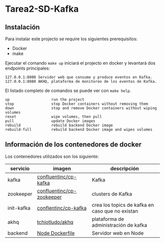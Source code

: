 # Tarea2-SD-Kafka


## Instalación

Para instalar este projecto se require los siguientes prerequisitos:

* Docker
* make

Ejecutar el comando `make up` iniciará el projecto en docker y levantará dos endpoints principales:

```
127.0.0.1:8000 Servidor web que consume y produce eventos en Kafka.
127.0.0.1:8080 AKHQ, plataforma de monitoreo de los eventos de Kafka.
```


El listado completo de comandos se puede ver con `make help`.

```
up                   run the project
stop                 stop Docker containers without removing them
down                 stop and remove Docker containers without wiping volumes
reset                wipe volumes, then pull
pull                 update Docker images
rebuild              rebuild backend Docker image
rebuild-full         rebuild backend Docker image and wipes volumes
```

## Información de los contenedores de docker

Los contenedores utilizados son los siguiente:

| servicio | imagen | descripción |
| --- |--- | --- |
| kafka | [confluentinc/cp-kafka](https://hub.docker.com/r/confluentinc/cp-kafka) | Kafka | 
| zookeeper | [confluentinc/cp-zookeeper](https://hub.docker.com/r/confluentinc/cp-zookeeper) | clusters de Kafka |
| init-kafka | [conflentinc/cp-kafka](https://hub.docker.com/r/confluentinc/cp-kafka) | crea los topics de kafka en caso que no existan |
| akhq | [tchiotludo/akhq](https://github.com/tchiotludo/akhq) | plataforma de administración de kafka |
| backend | [Node Dockerfile](.docker/Dockerfile) | Servidor web en Node |

